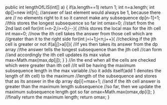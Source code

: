public int lengthOfLIS(int[] a) {
if(a.length==1)
return 1;
int n=a.length;
int dp[]=new int[n];
//answer of last element would always be 1, because there are
// no elements right to it so it cannot make any subsequence
dp[n-1]=1;
//this stores the longest subsequence so far
int omax=0;
//start from the 2nd last cell
for(int i=n-2;i>=0;i--){
//this stores the local max for the ith cell
int max=0;
//now the ith cell takes the answer from those cell which are
//greater than it to the right side
for(int j=i+1;j<n;j++){
//checking if the jth cell is greater or not
if(a[j]>a[i]){
//if yes then takes its answer from the dp array
//the answer tells the longest subsequence than the jth cell
//can form
//and accordingly the ith cell updates its max value
max=Math.max(max,dp[j]);
}
}
//in the end when all the cells are checked which were greater than ith cell
//it will be having the maximum subsequence length in the max variable
//so it adds itself(add 1 denotes the length of ith cell) to the maximum
//length of the subsequence and stores that as its answer in the dp array
dp[i]=max+1;
//and if the ith cell answer is greater than the maximum length subsequence
//so far, then we update the maximum subsequence length got so far
omax=Math.max(omax,dp[i]);
}
//finally return the maximum length;
return omax;
}